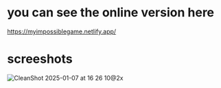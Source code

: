 # you can see the online version here
https://myimpossiblegame.netlify.app/

# screeshots
![CleanShot 2025-01-07 at 16 26 10@2x](https://github.com/user-attachments/assets/d0730894-7dc2-4068-92f2-b0da443f238c)

